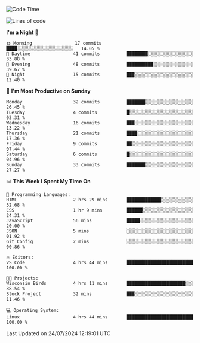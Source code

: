 <!--START_SECTION:waka-->
![Code Time](http://img.shields.io/badge/Code%20Time-202%20hrs%2047%20mins-blue)

![Lines of code](https://img.shields.io/badge/From%20Hello%20World%20I%27ve%20Written-15.3%20thousand%20lines%20of%20code-blue)

**I'm a Night 🦉** 

```text
🌞 Morning                17 commits          ████░░░░░░░░░░░░░░░░░░░░░   14.05 % 
🌆 Daytime                41 commits          ████████░░░░░░░░░░░░░░░░░   33.88 % 
🌃 Evening                48 commits          ██████████░░░░░░░░░░░░░░░   39.67 % 
🌙 Night                  15 commits          ███░░░░░░░░░░░░░░░░░░░░░░   12.40 % 
```
📅 **I'm Most Productive on Sunday** 

```text
Monday                   32 commits          ███████░░░░░░░░░░░░░░░░░░   26.45 % 
Tuesday                  4 commits           █░░░░░░░░░░░░░░░░░░░░░░░░   03.31 % 
Wednesday                16 commits          ███░░░░░░░░░░░░░░░░░░░░░░   13.22 % 
Thursday                 21 commits          ████░░░░░░░░░░░░░░░░░░░░░   17.36 % 
Friday                   9 commits           ██░░░░░░░░░░░░░░░░░░░░░░░   07.44 % 
Saturday                 6 commits           █░░░░░░░░░░░░░░░░░░░░░░░░   04.96 % 
Sunday                   33 commits          ███████░░░░░░░░░░░░░░░░░░   27.27 % 
```


📊 **This Week I Spent My Time On** 

```text
💬 Programming Languages: 
HTML                     2 hrs 29 mins       █████████████░░░░░░░░░░░░   52.68 % 
CSS                      1 hr 9 mins         ██████░░░░░░░░░░░░░░░░░░░   24.31 % 
JavaScript               56 mins             █████░░░░░░░░░░░░░░░░░░░░   20.00 % 
JSON                     5 mins              ░░░░░░░░░░░░░░░░░░░░░░░░░   01.92 % 
Git Config               2 mins              ░░░░░░░░░░░░░░░░░░░░░░░░░   00.86 % 

🔥 Editors: 
VS Code                  4 hrs 44 mins       █████████████████████████   100.00 % 

🐱‍💻 Projects: 
Wisconsin Birds          4 hrs 11 mins       ██████████████████████░░░   88.54 % 
Stock Project            32 mins             ███░░░░░░░░░░░░░░░░░░░░░░   11.46 % 

💻 Operating System: 
Linux                    4 hrs 44 mins       █████████████████████████   100.00 % 
```


 Last Updated on 24/07/2024 12:19:01 UTC
<!--END_SECTION:waka-->
